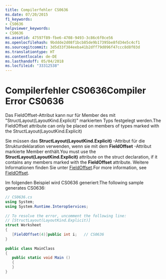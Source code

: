 ```yaml
---
title: Compilerfehler CS0636
ms.date: 07/20/2015
f1_keywords:
- CS0636
helpviewer_keywords:
- CS0636
ms.assetid: 47597f89-fbe6-4708-9493-3c86c6f0ce56
ms.openlocfilehash: 9bddde2d08f1bcb85de9b17395be8fd34e5c4cf1
ms.sourcegitcommit: 3d5d33f384eeba41b2dff79d096f47ccc8d8f03d
ms.translationtype: HT
ms.contentlocale: de-DE
ms.lasthandoff: 05/04/2018
ms.locfileid: "33312538"
---
```

# <a name="compiler-error-cs0636"></a><span data-ttu-id="bb571-102">Compilerfehler CS0636</span><span class="sxs-lookup"><span data-stu-id="bb571-102">Compiler Error CS0636</span></span>
<span data-ttu-id="bb571-103">Das FieldOffset-Attribut kann nur für Member des mit "StructLayout(LayoutKind.Explicit)" markierten Typs festgelegt werden.</span><span class="sxs-lookup"><span data-stu-id="bb571-103">The FieldOffset attribute can only be placed on members of types marked with the StructLayout(LayoutKind.Explicit)</span></span>  
  
 <span data-ttu-id="bb571-104">Sie müssen das **StructLayout(LayoutKind.Explicit)** -Attribut für die Strukturdeklaration verwenden, wenn sie mit dem **FieldOffset** -Attribut markierte  Member enthält.</span><span class="sxs-lookup"><span data-stu-id="bb571-104">You must use the **StructLayout(LayoutKind.Explicit)** attribute on the struct declaration, if it contains any members marked with the **FieldOffset** attribute.</span></span> <span data-ttu-id="bb571-105">Weitere Informationen finden Sie unter [FieldOffset](xref:System.Runtime.InteropServices.FieldOffsetAttribute).</span><span class="sxs-lookup"><span data-stu-id="bb571-105">For more information, see [FieldOffset](xref:System.Runtime.InteropServices.FieldOffsetAttribute).</span></span>  
  
 <span data-ttu-id="bb571-106">Im folgenden Beispiel wird CS0636 generiert:</span><span class="sxs-lookup"><span data-stu-id="bb571-106">The following sample generates CS0636:</span></span>  
  
```csharp  
// CS0636.cs  
using System;  
using System.Runtime.InteropServices;  
  
// To resolve the error, uncomment the following line:  
// [StructLayout(LayoutKind.Explicit)]  
struct Worksheet  
{  
   [FieldOffset(4)]public int i;   // CS0636   
}  
  
public class MainClass  
{  
   public static void Main ()  
   {  
   }  
}  
```
